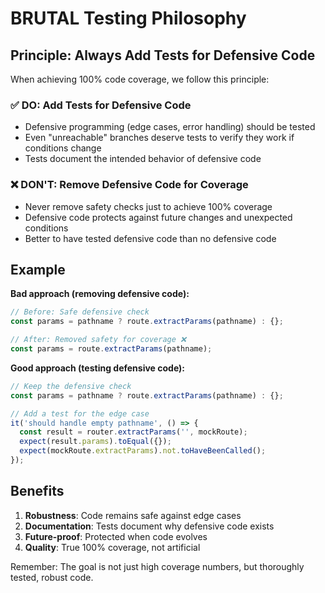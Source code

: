 # BRUTAL Testing Philosophy

## Principle: Always Add Tests for Defensive Code

When achieving 100% code coverage, we follow this principle:

### ✅ DO: Add Tests for Defensive Code
- Defensive programming (edge cases, error handling) should be tested
- Even "unreachable" branches deserve tests to verify they work if conditions change
- Tests document the intended behavior of defensive code

### ❌ DON'T: Remove Defensive Code for Coverage
- Never remove safety checks just to achieve 100% coverage
- Defensive code protects against future changes and unexpected conditions
- Better to have tested defensive code than no defensive code

## Example

**Bad approach (removing defensive code):**
```typescript
// Before: Safe defensive check
const params = pathname ? route.extractParams(pathname) : {};

// After: Removed safety for coverage ❌
const params = route.extractParams(pathname);
```

**Good approach (testing defensive code):**
```typescript
// Keep the defensive check
const params = pathname ? route.extractParams(pathname) : {};

// Add a test for the edge case
it('should handle empty pathname', () => {
  const result = router.extractParams('', mockRoute);
  expect(result.params).toEqual({});
  expect(mockRoute.extractParams).not.toHaveBeenCalled();
});
```

## Benefits
1. **Robustness**: Code remains safe against edge cases
2. **Documentation**: Tests document why defensive code exists
3. **Future-proof**: Protected when code evolves
4. **Quality**: True 100% coverage, not artificial

Remember: The goal is not just high coverage numbers, but thoroughly tested, robust code.